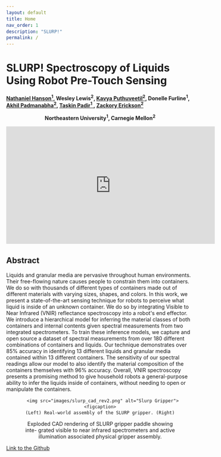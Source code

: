 ```yaml
---
layout: default
title: Home
nav_order: 1
description: "SLURP!"
permalink: /
---
```



<html lang="en-US">
<head>
  <meta charset="UTF-8">
  <meta name="viewpoint" content="width=device-width, initial-scale=1.0">
  <!--<link rel="stylesheet" href="style.css"> -->
  <title>SLURP! Spectroscopy of Liquids Using Robot Pre-Touch Sensing</title>
</head>
<body>
  <div class="header-adder">
    <div class="title_set">
      <h1>SLURP! Spectroscopy of Liquids Using Robot Pre-Touch Sensing</h1>
    </div>
    <div class="names">
      <p><strong><a href="https://nhanson.io/">Nathaniel Hanson<sup>1</sup></a>, Wesley Lewis<sup>2</sup>, <a href="https://kpputhuveetil.github.io/" >Kavya Puthuveetil<sup>2</sup></a>, Donelle Furline<sup>1</sup>, <a href="https://akhilpadmanabha.github.io/">Akhil Padmanabha<sup>2</sup></a>, <a href="https://www.tpadir.info/">Taşkin Padir<sup>1</sup> </a>, <a href="https://zackory.com/">Zackory Erickson<sup>2</sup></a></strong></p>
      <p style="text-align: center;"><strong>Northeastern University<sup>1</sup>, Carnegie Mellon<sup>2</sup></strong></p></div>
  </div>

  <div>
    <div style="text-align: center;">
      <iframe width="560" height="315" src="https://www.youtube.com/embed/EFyeUmdglbE" title="YouTube video player" frameborder="0" allow="accelerometer; autoplay; clipboard-write; encrypted-media; gyroscope; picture-in-picture" allowfullscreen></iframe>
    </div>
  </div>
  <h2>Abstract</h2>
  <p>Liquids and granular media are pervasive
  throughout human environments. Their free-flowing nature
  causes people to constrain them into containers. We do so
  with thousands of different types of containers made out
  of different materials with varying sizes, shapes, and colors.
  In this work, we present a state-of-the-art sensing technique
  for robots to perceive what liquid is inside of an unknown
  container. We do so by integrating Visible to Near Infrared
  (VNIR) reflectance spectroscopy into a robot's end effector.
  We introduce a hierarchical model for inferring the material
  classes of both containers and internal contents given spectral
  measurements from two integrated spectrometers. To train
  these inference models, we capture and open source a dataset
  of spectral measurements from over 180 different combinations
  of containers and liquids. Our technique demonstrates over
  85% accuracy in identifying 13 different liquids and granular
  media contained within 13 different containers. The sensitivity
  of our spectral readings allow our model to also identify the
  material composition of the containers themselves with 96%
  accuracy. Overall, VNIR spectroscopy presents a promising
  method to give household robots a general-purpose ability to
  infer the liquids inside of containers, without needing to open
  or manipulate the containers.
  </p>
<div style="text-align: center;">
  <figure>
  
      <img src="images/slurp_cad_rev2.png" alt="Slurp Gripper">
    <figcaption>
    (Left) Real-world assembly of the SLURP gripper. (Right)
Exploded CAD rendering of SLURP gripper paddle showing inte-
grated visible to near infrared spectrometers and active illumination
associated physical gripper assembly.
    </figcaption>
  </figure>
</div>

  <p>
    <a href="https://github.com/Wesleylewis05/Tests">Link to the Github</a>
  </p>
</body>
</html>